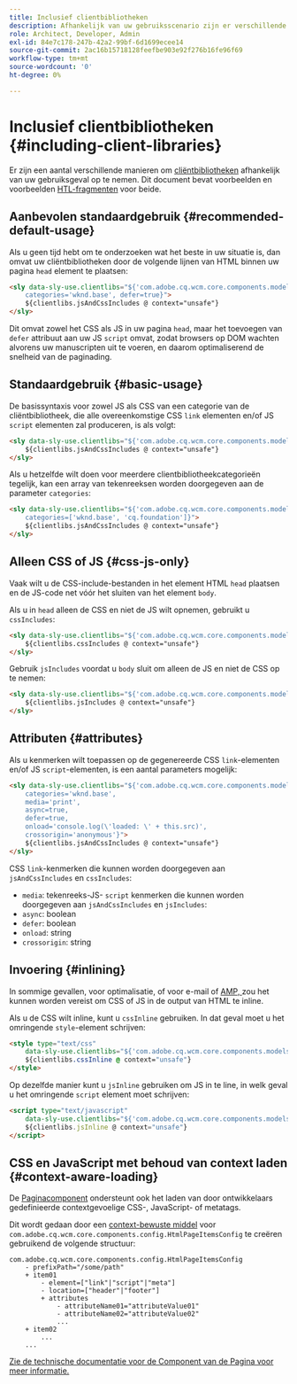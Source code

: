 ```yaml
---
title: Inclusief clientbibliotheken
description: Afhankelijk van uw gebruiksscenario zijn er verschillende manieren om clientbibliotheken op te nemen.
role: Architect, Developer, Admin
exl-id: 84e7c178-247b-42a2-99bf-6d1699ecee14
source-git-commit: 2ac16b15718128feefbe903e92f276b16fe96f69
workflow-type: tm+mt
source-wordcount: '0'
ht-degree: 0%

---
```


# Inclusief clientbibliotheken {#including-client-libraries}

Er zijn een aantal verschillende manieren om [cliëntbibliotheken](/help/developing/archetype/uifrontend.md#clientlibs) afhankelijk van uw gebruiksgeval op te nemen. Dit document bevat voorbeelden en voorbeelden [HTL-fragmenten](https://experienceleague.adobe.com/docs/experience-manager-htl/using/overview.html) voor beide.

## Aanbevolen standaardgebruik {#recommended-default-usage}

Als u geen tijd hebt om te onderzoeken wat het beste in uw situatie is, dan omvat uw cliëntbibliotheken door de volgende lijnen van HTML binnen uw pagina `head` element te plaatsen:

```html
<sly data-sly-use.clientlibs="${'com.adobe.cq.wcm.core.components.models.ClientLibraries' @
    categories='wknd.base', defer=true}">
    ${clientlibs.jsAndCssIncludes @ context="unsafe"}
</sly>
```

Dit omvat zowel het CSS als JS in uw pagina `head`, maar het toevoegen van `defer` attribuut aan uw JS `script` omvat, zodat browsers op DOM wachten alvorens uw manuscripten uit te voeren, en daarom optimaliserend de snelheid van de paginading.

## Standaardgebruik {#basic-usage}

De basissyntaxis voor zowel JS als CSS van een categorie van de cliëntbibliotheek, die alle overeenkomstige CSS `link` elementen en/of JS `script` elementen zal produceren, is als volgt:

```html
<sly data-sly-use.clientlibs="${'com.adobe.cq.wcm.core.components.models.ClientLibraries' @ categories='wknd.base'}">
    ${clientlibs.jsAndCssIncludes @ context="unsafe"}
</sly>
```

Als u hetzelfde wilt doen voor meerdere clientbibliotheekcategorieën tegelijk, kan een array van tekenreeksen worden doorgegeven aan de parameter `categories`:

```html
<sly data-sly-use.clientlibs="${'com.adobe.cq.wcm.core.components.models.ClientLibraries' @
    categories=['wknd.base', 'cq.foundation']}">
    ${clientlibs.jsAndCssIncludes @ context="unsafe"}
</sly>
```

## Alleen CSS of JS {#css-js-only}

Vaak wilt u de CSS-include-bestanden in het element HTML `head` plaatsen en de JS-code net vóór het sluiten van het element `body`.

Als u in `head` alleen de CSS en niet de JS wilt opnemen, gebruikt u `cssIncludes`:

```html
<sly data-sly-use.clientlibs="${'com.adobe.cq.wcm.core.components.models.ClientLibraries' @ categories='wknd.base'}">
    ${clientlibs.cssIncludes @ context="unsafe"}
</sly>
```

Gebruik `jsIncludes` voordat u `body` sluit om alleen de JS en niet de CSS op te nemen:

```html
<sly data-sly-use.clientlibs="${'com.adobe.cq.wcm.core.components.models.ClientLibraries' @ categories='wknd.base'}">
    ${clientlibs.jsIncludes @ context="unsafe"}
</sly>
```

## Attributen {#attributes}

Als u kenmerken wilt toepassen op de gegenereerde CSS `link`-elementen en/of JS `script`-elementen, is een aantal parameters mogelijk:

```html
<sly data-sly-use.clientlibs="${'com.adobe.cq.wcm.core.components.models.ClientLibraries' @
    categories='wknd.base',
    media='print',
    async=true,
    defer=true,
    onload='console.log(\'loaded: \' + this.src)',
    crossorigin='anonymous'}">
    ${clientlibs.jsAndCssIncludes @ context="unsafe"}
</sly>
```

CSS `link`-kenmerken die kunnen worden doorgegeven aan `jsAndCssIncludes` en `cssIncludes`:

* `media`: tekenreeks-JS- `script` kenmerken die kunnen worden doorgegeven aan  `jsAndCssIncludes` en  `jsIncludes`:
* `async`: boolean
* `defer`: boolean
* `onload`: string
* `crossorigin`: string

## Invoering {#inlining}

In sommige gevallen, voor optimalisatie, of voor e-mail of [AMP, ](amp.md) zou het kunnen worden vereist om CSS of JS in de output van HTML te inline.

Als u de CSS wilt inline, kunt u `cssInline` gebruiken. In dat geval moet u het omringende `style`-element schrijven:

```html
<style type="text/css"
    data-sly-use.clientlibs="${'com.adobe.cq.wcm.core.components.models.ClientLibraries' @ categories='wknd.base'}">
    ${clientlibs.cssInline @ context="unsafe"}
</style>
```

Op dezelfde manier kunt u `jsInline` gebruiken om JS in te line, in welk geval u het omringende `script` element moet schrijven:

```html
<script type="text/javascript"
    data-sly-use.clientlibs="${'com.adobe.cq.wcm.core.components.models.ClientLibraries' @ categories='wknd.base'}">
    ${clientlibs.jsInline @ context="unsafe"}
</script>
```

## CSS en JavaScript met behoud van context laden {#context-aware-loading}

De [Paginacomponent](/help/components/page.md) ondersteunt ook het laden van door ontwikkelaars gedefinieerde contextgevoelige CSS-, JavaScript- of metatags.

Dit wordt gedaan door een [context-bewuste middel](context-aware-configs.md) voor `com.adobe.cq.wcm.core.components.config.HtmlPageItemsConfig` te creëren gebruikend de volgende structuur:

```text
com.adobe.cq.wcm.core.components.config.HtmlPageItemsConfig
    - prefixPath="/some/path"
    + item01
        - element=["link"|"script"|"meta"]
        - location=["header"|"footer"]
        + attributes
            - attributeName01="attributeValue01"
            - attributeName02="attributeValue02"
            ...
    + item02
        ...
    ...
```

[Zie de technische documentatie voor de Component van de Pagina voor meer informatie.](https://github.com/adobe/aem-core-wcm-components/tree/master/content/src/content/jcr_root/apps/core/wcm/components/page/v2/page#loading-of-context-aware-cssjs)
